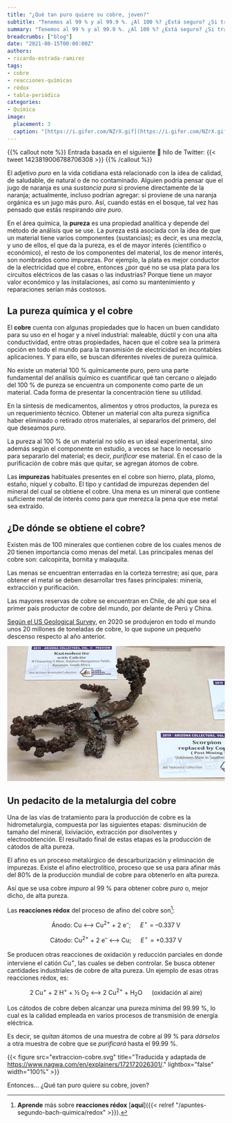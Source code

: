 ```yaml
---
title: "¿Qué tan puro quiere su cobre, joven?"
subtitle: "Tenemos al 99 % y al 99.9 %. ¿Al 100 %? ¿Está seguro? ¿Si trae para pagar? Va a tardar un poquito"
summary: "Tenemos al 99 % y al 99.9 %. ¿Al 100 %? ¿Está seguro? ¿Si trae para pagar? Va a tardar un poquito."
breadcrumbs: ["blog"]
date: "2021-08-15T00:00:00Z"
authors:
- ricardo-estrada-ramirez
tags:
- cobre
- reacciones-químicas
- rédox
- tabla-periódica
categories:
- Química
image:
  placement: 3
  caption: "[https://i.gifer.com/NZrX.gif](https://i.gifer.com/NZrX.gif)"
---
```


{{% callout note %}}
Entrada basada en el siguiente 🧵 hilo de Twitter:
{{< tweet 1423819006788706308 >}}
{{% /callout %}}

El adjetivo *puro* en la vida cotidiana está relacionado con la idea de calidad, de saludable, de natural o de no contaminado. Alguien podría pensar que el jugo de naranja es una *sustancia pura* si proviene directamente de la naranja; actualmente, incluso podrían agregar: si proviene de una naranja orgánica es un jugo más puro. Así, cuando estás en el bosque, tal vez has pensado que estás respirando *aire puro*.

En el área química, la **pureza** es una propiedad analítica y depende del método de análisis que se use. La pureza está asociada con la idea de que un material tiene varios componentes (sustancias); es decir, es una mezcla, y uno de ellos, el que da la pureza, es el de mayor interés (científico o económico), el resto de los componentes del material, los de menor interés, son nombrados como impurezas. Por ejemplo, la plata es mejor conductor de la electricidad que el cobre, entonces ¿por qué no se usa plata para los circuitos eléctricos de las casas o las industrias? Porque tiene un mayor valor económico y las instalaciones, así como su mantenimiento y reparaciones serían más costosos.

## La pureza química y el cobre

El **cobre** cuenta con algunas propiedades que lo hacen un buen candidato para su uso en el hogar y a nivel industrial: maleable, dúctil y con una alta conductividad, entre otras propiedades, hacen que el cobre sea la primera opción en todo el mundo para la transmisión de electricidad en incontables aplicaciones. Y para ello, se buscan diferentes niveles de pureza química.

No existe un material 100 % químicamente puro, pero una parte fundamental del análisis químico es cuantificar qué tan cercano o alejado del 100 % de pureza se encuentra un componente como parte de un material. Cada forma de presentar la concentración tiene su utilidad.

En la síntesis de medicamentos, alimentos y otros productos, la pureza es un requerimiento técnico. Obtener un material con alta pureza significa haber eliminado o retirado otros materiales, al separarlos del primero, del que deseamos *puro*.

La pureza al 100 % de un material no sólo es un ideal experimental, sino además según el componente en estudio, a veces se hace lo necesario para separarlo del material; es decir, *purificar* ese material. En el caso de la purificación de cobre más que quitar, se agregan átomos de cobre.

Las **impurezas** habituales presentes en el cobre son hierro, plata, plomo, estaño, níquel y cobalto. El tipo y cantidad de impurezas dependen del mineral del cual se obtiene el cobre. Una mena es un mineral que contiene suficiente metal de interés como para que merezca la pena que ese metal sea extraído.

## ¿De dónde se obtiene el cobre?

Existen más de 100 minerales que contienen cobre de los cuales menos de 20 tienen importancia como menas del metal. Las principales menas del cobre son: calcopirita, bornita y malaquita.

Las menas se encuentran enterradas en la corteza terrestre; así que, para obtener el metal se deben desarrollar tres fases principales: minería, extracción y purificación.

Las mayores reservas de cobre se encuentran en Chile, de ahí que sea el primer país productor de cobre del mundo, por delante de Perú y China.

[Según el US Geological Survey](https://pubs.usgs.gov/periodicals/mcs2021/mcs2021.pdf), en 2020 se produjeron en todo el mundo unos 20 millones de toneladas de cobre, lo que supone un pequeño descenso respecto al año anterior.

![escorpion](escorpion.jpg "Escorpión sustituido por cobre. Foto: T. Crowder Collection. https://twitter.com/GeologyTime/status/1425108424098865152/photo/1")

## Un pedacito de la metalurgia del cobre

Una de las vías de tratamiento para la producción de cobre es la hidrometalurgia, compuesta por las siguientes etapas: disminución de tamaño del mineral, lixiviación, extracción por disolventes y electroobtención. El resultado final de estas etapas es la producción de cátodos de alta pureza.

El afino es un proceso metalúrgico de descarburización y eliminación de impurezas. Existe el afino electrolítico, proceso que se usa para afinar más del 80% de la producción mundial de cobre para obtenerlo en alta pureza.

Así que se usa cobre *impuro* al 99 % para obtener cobre *puro* o, mejor dicho, de alta pureza.

Las **reacciones rédox** del proceso de afino del cobre son[^1]:

[^1]: **Aprende** más sobre **reacciones rédox** [**aquí**]({{< relref "/apuntes-segundo-bach-quimica/redox" >}}).

<div align="center" style="margin-bottom: 1rem">
Ánodo: Cu ⟷ Cu<sup>2+</sup> + 2 e<sup>–</sup>; &emsp; <em>E</em><sup>&#x26AC;</sup> = –0.337 V
</div>
<div align="center" style="margin-bottom: 1rem">
Cátodo: Cu<sup>2+</sup> + 2 e<sup>–</sup> ⟷ Cu; &emsp; <em>E</em><sup>&#x26AC;</sup> = +0.337 V
</div>

Se producen otras reacciones de oxidación y reducción parciales en donde interviene el catión Cu<sup>+</sup>, las cuales se deben controlar. Se busca obtener cantidades industriales de cobre de alta pureza. Un ejemplo de esas otras reacciones rédox, es:

<div align="center" style="margin-bottom: 1rem">
2 Cu<sup>+</sup> + 2 H<sup>+</sup> + ½ O<sub>2</sub> ⟷ 2 Cu<sup>2+</sup> + H<sub>2</sub>O &emsp; (oxidación al aire)
</div>

Los cátodos de cobre deben alcanzar una pureza mínima del 99.99 %, lo cual es la calidad empleada en varios procesos de transmisión de energía eléctrica.

Es decir, se *quitan* átomos de una muestra de cobre al 99 % para *dárselos* a otra muestra de cobre que se *purificará* hasta el 99.99 %.

{{< figure src="extraccion-cobre.svg" title="Traducida y adaptada de https://www.nagwa.com/en/explainers/172172026301/." lightbox="false" width="100%" >}}

Entonces... ¿Qué tan puro quiere su cobre, joven?